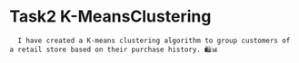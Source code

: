 # Task2 K-MeansClustering
      I have created a K-means clustering algorithm to group customers of a retail store based on their purchase history. 🛍📊
